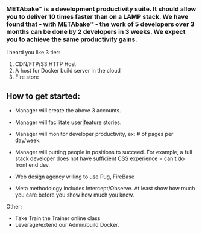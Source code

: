 
### METAbake&trade; is a development productivity suite. It should allow you to deliver 10 times faster than on a LAMP stack. We have found that - with METAbake&trade; - the work of 5 developers over 3 months can be done by 2 developers in 3 weeks. We expect you to achieve the same productivity gains.

I heard you like 3 tier:
1. CDN/FTP/S3 HTTP Host
2. A host for Docker build server in the cloud
3. Fire store


## How to get started:

- Manager will create the above 3 accounts.

- Manager will facilitate user|feature stories.
- Manager will monitor developer productivity, ex: # of pages per day/week.
- Manager will putting people in positions to succeed. For example, a full stack developer does not have sufficient CSS experience = can't do front end dev.
- Web design agency willing to use Pug, FireBase
- Meta methodology includes Intercept/Observe. At least show how much you care before you show how much you know.


Other:
- Take Train the Trainer online class
- Leverage/extend our Admin/build Docker.

